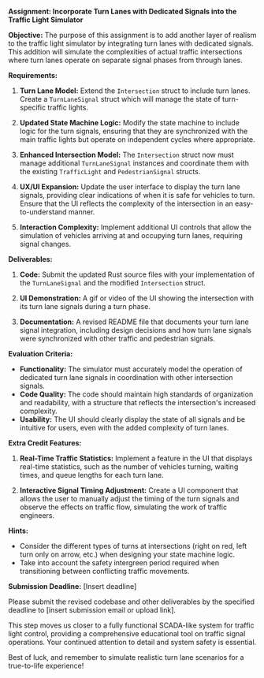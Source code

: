 **Assignment: Incorporate Turn Lanes with Dedicated Signals into the Traffic Light Simulator**

**Objective:**
The purpose of this assignment is to add another layer of realism to the traffic light simulator by integrating turn lanes with dedicated signals. This addition will simulate the complexities of actual traffic intersections where turn lanes operate on separate signal phases from through lanes.

**Requirements:**

1. **Turn Lane Model:**
   Extend the `Intersection` struct to include turn lanes. Create a `TurnLaneSignal` struct which will manage the state of turn-specific traffic lights.

2. **Updated State Machine Logic:**
   Modify the state machine to include logic for the turn signals, ensuring that they are synchronized with the main traffic lights but operate on independent cycles where appropriate.

3. **Enhanced Intersection Model:**
   The `Intersection` struct now must manage additional `TurnLaneSignal` instances and coordinate them with the existing `TrafficLight` and `PedestrianSignal` structs.

4. **UX/UI Expansion:**
   Update the user interface to display the turn lane signals, providing clear indications of when it is safe for vehicles to turn. Ensure that the UI reflects the complexity of the intersection in an easy-to-understand manner.

5. **Interaction Complexity:**
   Implement additional UI controls that allow the simulation of vehicles arriving at and occupying turn lanes, requiring signal changes. 

**Deliverables:**

1. **Code:**
   Submit the updated Rust source files with your implementation of the `TurnLaneSignal` and the modified `Intersection` struct.

2. **UI Demonstration:**
   A gif or video of the UI showing the intersection with its turn lane signals during a turn phase.

3. **Documentation:**
   A revised README file that documents your turn lane signal integration, including design decisions and how turn lane signals were synchronized with other traffic and pedestrian signals.

**Evaluation Criteria:**

- **Functionality:** The simulator must accurately model the operation of dedicated turn lane signals in coordination with other intersection signals.
- **Code Quality:** The code should maintain high standards of organization and readability, with a structure that reflects the intersection's increased complexity.
- **Usability:** The UI should clearly display the state of all signals and be intuitive for users, even with the added complexity of turn lanes.

**Extra Credit Features:**

1. **Real-Time Traffic Statistics:**
   Implement a feature in the UI that displays real-time statistics, such as the number of vehicles turning, waiting times, and queue lengths for each turn lane.

2. **Interactive Signal Timing Adjustment:**
   Create a UI component that allows the user to manually adjust the timing of the turn signals and observe the effects on traffic flow, simulating the work of traffic engineers.

**Hints:**
- Consider the different types of turns at intersections (right on red, left turn only on arrow, etc.) when designing your state machine logic.
- Take into account the safety intergreen period required when transitioning between conflicting traffic movements.

**Submission Deadline:**
[Insert deadline]

Please submit the revised codebase and other deliverables by the specified deadline to [insert submission email or upload link].

This step moves us closer to a fully functional SCADA-like system for traffic light control, providing a comprehensive educational tool on traffic signal operations. Your continued attention to detail and system safety is essential.

Best of luck, and remember to simulate realistic turn lane scenarios for a true-to-life experience!